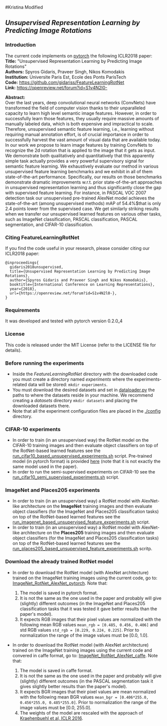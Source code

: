 #Kristina Modified
## *Unsupervised Representation Learning by Predicting Image Rotations*

### Introduction

The current code implements on [pytorch](http://pytorch.org/) the following ICLR2018 paper:    
**Title:**      "Unsupervised Representation Learning by Predicting Image Rotations"    
**Authors:**     Spyros Gidaris, Praveer Singh, Nikos Komodakis    
**Institution:** Universite Paris Est, Ecole des Ponts ParisTech    
**Code:**        https://github.com/gidariss/FeatureLearningRotNet   
**Link:**        https://openreview.net/forum?id=S1v4N2l0-

**Abstract:**  
Over the last years, deep convolutional neural networks (ConvNets) have transformed the field of computer vision thanks to their  unparalleled capacity to learn high level semantic image features. However, in order to successfully learn those features, they usually require massive amounts of manually labeled data, which is both expensive and impractical to scale. Therefore, unsupervised semantic feature learning, i.e., learning without requiring manual annotation effort, is of crucial importance in order to successfully harvest the vast amount of visual data that are available today. In our work we propose to learn image features by training ConvNets to recognize the 2d rotation that is applied to the image that it gets as input.  We demonstrate both qualitatively and quantitatively that this apparently simple task actually provides a very powerful supervisory signal for semantic feature learning.  We exhaustively evaluate our method in various unsupervised feature learning benchmarks and we exhibit in all of them state-of-the-art performance. Specifically, our results on those benchmarks demonstrate dramatic improvements w.r.t. prior state-of-the-art approaches in unsupervised representation learning and thus significantly close the gap with supervised feature learning. For instance, in PASCAL VOC 2007 detection task our unsupervised pre-trained AlexNet model achieves the state-of-the-art (among unsupervised methods) mAP of 54.4%$that is only 2.4 points lower from the supervised case.  We get similarly striking results when we transfer our unsupervised learned features on various other tasks, such as ImageNet classification, PASCAL classification, PASCAL segmentation, and CIFAR-10 classification.

### Citing FeatureLearningRotNet

If you find the code useful in your research, please consider citing our ICLR2018 paper:
```
@inproceedings{
  gidaris2018unsupervised,
  title={Unsupervised Representation Learning by Predicting Image Rotations},
  author={Spyros Gidaris and Praveer Singh and Nikos Komodakis},
  booktitle={International Conference on Learning Representations},
  year={2018},
  url={https://openreview.net/forum?id=S1v4N2l0-},
}
```

### Requirements
It was developed and tested with pytorch version 0.2.0_4

### License
This code is released under the MIT License (refer to the LICENSE file for details). 

### Before running the experiments
* Inside the *FeatureLearningRotNet* directory with the downloaded code you must create a directory named *experiments* where the experiments-related data will be stored: `mkdir experiments`.
* You must download the desired datasets and set in [dataloader.py](https://github.com/gidariss/FeatureLearningRotNet/blob/master/dataloader.py#L21) the paths to where the datasets reside in your machine. We recommend creating a *datasets* directory `mkdir datasets` and placing the downloaded datasets there. 
* Note that all the experiment configuration files are placed in the [./config](https://github.com/gidariss/FeatureLearningRotNet/tree/master/config) directory.

### CIFAR-10 experiments
* In order to train (in an unsupervised way) the RotNet model on the CIFAR-10 training images and then evaluate object classifiers on top of the RotNet-based learned features see the [run_cifar10_based_unsupervised_experiments.sh](https://github.com/gidariss/FeatureLearningRotNet/blob/master/run_cifar10_based_unsupervised_experiments.sh) script. Pre-trained model (in pytorch format) is provided [here](https://mega.nz/#!bk8ggYRa!CJoP3yugsI31rFGVtAX0nFBFtL_4a6BMlP9h6N56KH0) (note that it is not exactly the same model used in the paper).
* In order to run the semi-supervised experiments on CIFAR-10 see the [run_cifar10_semi_supervised_experiments.sh](https://github.com/gidariss/FeatureLearningRotNet/blob/master/run_cifar10_semi_supervised_experiments.sh) script.

### ImageNet and Places205 experiments
* In order to train (in an unsupervised way) a RotNet model with AlexNet-like architecture on the **ImageNet** training images and then evaluate object classifiers (for the ImageNet and Places205 classification tasks) on top of the RotNet-based learned features see the [run_imagenet_based_unsupervised_feature_experiments.sh](https://github.com/gidariss/FeatureLearningRotNet/blob/master/run_imagenet_based_unsupervised_feature_experiments.sh) script.
* In order to train (in an unsupervised way) a RotNet model with AlexNet-like architecture on the **Places205** training images and then evaluate object classifiers (for the ImageNet and Places205 classification tasks) on top of the RotNet-based learned features see the [run_places205_based_unsupervised_feature_experiments.sh](https://github.com/gidariss/FeatureLearningRotNet/blob/master/run_places205_based_unsupervised_feature_experiments.sh) scritp.


### Download the already trained RotNet model
* In order to download the RotNet model (with AlexNet architecture) trained on the ImageNet training images using the current code, go to: [ImageNet_RotNet_AlexNet_pytorch](https://mega.nz/#!n81AnC6L!xTbo_D3xd7QOpOSG1UFSChmDr8mbcuWbVjhQMaC4yoE). Note that:   
  1. The model is saved in pytorch format.   
  2. It is not the same as the one used in the paper and probably will give (slightly) different outcomes (in the ImageNet and Places205 classification tasks that it was tested it gave better results than the paper's model).    
  3. It expects RGB images that their pixel values are normalized with the following mean RGB values `mean_rgb = [0.485, 0.456, 0.406]` and std RGB values `std_rgb = [0.229, 0.224, 0.225]`. Prior to normalization the range of the image values must be [0.0, 1.0].


 * In order to download the RotNet model (with AlexNet architecture) trained on the ImageNet training images using the current code and convered in caffe format, go to: [ImageNet_RotNet_AlexNet_caffe](https://mega.nz/#!ekVRlLJC!N23AlTHuGwJF87sS6f7QjUyGfVFllEOFVgKtcrvZvYk). Note that:   
   1. The model is saved in caffe format.  
   2. It is not the same as the one used in the paper and probably will give (slightly) different outcomes (in the PASCAL segmentation task it gives slightly better results than the paper's model).   
   3. It expects BGR images that their pixel values are mean normalized with the following mean BGR values `mean_bgr = [0.406*255.0, 0.456*255.0, 0.485*255.0]`. Prior to normalization the range of the image values must be [0.0, 255.0].   
   4. The weights of the model are rescaled with the approach of [Kraehenbuehl et al, ICLR 2016](https://github.com/philkr/magic_init).      
   

